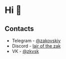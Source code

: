 # Hi 👋

## Contacts
* Telegram - [@zakovskiy](https://t.me/zakovskiy)
* Discord - [lair of the zak](https://discord.gg/AsYzxRfT6J)
* VK - [@zkvsk](https://vk.com/zkvsk)
